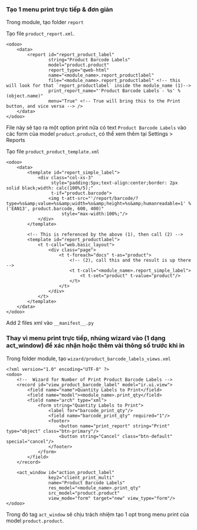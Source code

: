 ### Tạo 1 menu print trực tiếp & đơn giản

Trong module, tạo folder `report`

Tạo file `product_report.xml`.

    <odoo>
        <data>
            <report id="report_product_label"
                    string="Product Barcode Labels"
                    model="product.product"
                    report_type="qweb-html"
                    name="<module_name>.report_productlabel"
                    file="<module_name>.report_productlabel" <!-- this will look for that `report_productlabel` inside the module_name (1)-->
                    print_report_name="'Product Barcode Labels - %s' % (object.name)"
                    menu="True" <!-- True will bring this to the Print button, and vice versa --> />
        </data>
    </odoo>

File này sẽ tạo ra một option print nữa có text `Product Barcode Labels` vào các form của model `product.product`, có thể xem thêm tại Settings > Reports

Tạo file `product_product_template.xml`

    <odoo>
        <data>
            <template id="report_simple_label">
                <div class="col-xs-3"
                     style="padding:5px;text-align:center;border: 2px solid black;width: calc(100%/5);"
                     t-if="product.barcode">
                    <img t-att-src="'/report/barcode/?type=%s&amp;value=%s&amp;width=%s&amp;height=%s&amp;humanreadable=1' % ('EAN13', product.barcode, 600, 400)"
                         style="max-width:100%;"/>
                </div>
            </template>

            <!-- This is referenced by the above (1), then call (2) -->
            <template id="report_productlabel">
                <t t-call="web.basic_layout">
                    <div class="page">
                        <t t-foreach="docs" t-as="product">
                            <!-- (2), call this and the result is up there -->
                            <t t-call="<module_name>.report_simple_label">
                                <t t-set="product" t-value="product"/>
                            </t>
                        </t>
                    </div>
                </t>
            </template>
        </data>
    </odoo>

Add 2 files xml vào `__manifest__.py`

### Thay vì menu print trực tiếp, nhúng wizard vào (1 dạng act_window) để xác nhận hoặc thêm vài thông số trước khi in

Trong folder module, tạo `wizard/product_barcode_labels_views.xml`

    <?xml version="1.0" encoding="UTF-8" ?>
    <odoo>
        <!--  Wizard for Number of Print Product Barcode Labels -->
        <record id="view_product_barcode_label" model="ir.ui.view">
            <field name="name">Quantity Labels to Print</field>
            <field name="model"><module_name>.print_qty</field>
            <field name="arch" type="xml">
                <form string="Quantity Labels to Print">
                    <label for="barcode_print_qty"/>
                    <field name="barcode_print_qty" required="1"/>
                    <footer>
                        <button name="print_report" string="Print" type="object" class="btn-primary"/>
                        <button string="Cancel" class="btn-default" special="cancel"/>
                    </footer>
                </form>
            </field>
        </record>

        <act_window id="action_product_label"
                    key2="client_print_multi"
                    name="Product Barcode Labels"
                    res_model="<module_name>.print_qty"
                    src_model="product.product"
                    view_mode="form" target="new" view_type="form"/>
    </odoo>

Trong đó tag `act_window` sẽ chịu trách nhiệm tạo 1 opt trong menu print của model `product.product`.
